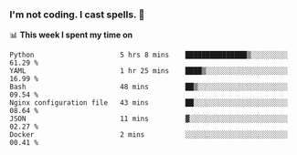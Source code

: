### I'm not coding. I cast spells. 🎩

📊 **This week I spent my time on**
<!--START_SECTION:waka-->

```text
Python                     5 hrs 8 mins    ███████████████▒░░░░░░░░░   61.29 %
YAML                       1 hr 25 mins    ████▒░░░░░░░░░░░░░░░░░░░░   16.99 %
Bash                       48 mins         ██▒░░░░░░░░░░░░░░░░░░░░░░   09.54 %
Nginx configuration file   43 mins         ██░░░░░░░░░░░░░░░░░░░░░░░   08.64 %
JSON                       11 mins         ▓░░░░░░░░░░░░░░░░░░░░░░░░   02.27 %
Docker                     2 mins          ░░░░░░░░░░░░░░░░░░░░░░░░░   00.41 %
```

<!--END_SECTION:waka-->

